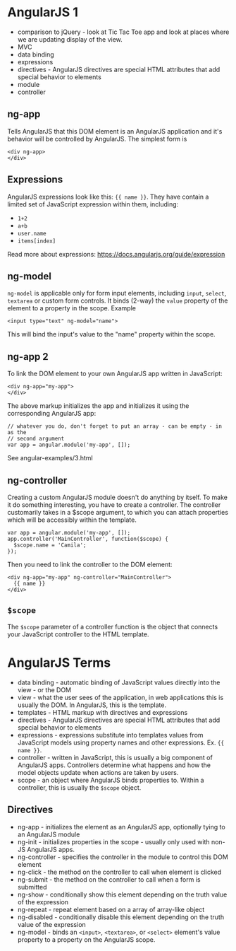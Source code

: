 # AngularJS 1

* comparison to jQuery - look at Tic Tac Toe app and look at places where we are updating display of the view.
* MVC
* data binding
* expressions
* directives - AngularJS directives are special HTML attributes that add special behavior to elements
* module
* controller

## ng-app

Tells AngularJS that this DOM element is an AngularJS application and it's behavior will be controlled by AngularJS. The simplest form is

```
<div ng-app>
</div>
```

## Expressions

AngularJS expressions look like this: `{{ name }}`. They have contain
a limited set of JavaScript expression within them, including:

* `1+2`
* `a+b`
* `user.name`
* `items[index]`

Read more about expressions: https://docs.angularjs.org/guide/expression

## ng-model

`ng-model` is applicable only for form input elements, including `input`, `select`, `textarea` or custom form controls. It binds (2-way) the `value` property of the element to a property in the scope. Example

```
<input type="text" ng-model="name">
```

This will bind the input's value to the "name" property within the scope.

## ng-app 2

To link the DOM element to your own AngularJS app written in JavaScript:

```
<div ng-app="my-app">
</div>
```

The above markup initializes the app and initializes it using the corresponding AngularJS app:

```
// whatever you do, don't forget to put an array - can be empty - in as the
// second argument
var app = angular.module('my-app', []);
```

See angular-examples/3.html

## ng-controller

Creating a custom AngularJS module doesn't do anything by itself. To make it do something interesting, you have to create a controller. The controller customarily takes in a $scope argument, to which you can attach properties which will be accessibly within the template.

```
var app = angular.module('my-app', []);
app.controller('MainController', function($scope) {
  $scope.name = 'Camila';
});
```

Then you need to link the controller to the DOM element:

```
<div ng-app="my-app" ng-controller="MainController">
  {{ name }}
</div>
```

## `$scope`

The `$scope` parameter of a controller function is the object that connects your JavaScript controller to the HTML template.


# AngularJS Terms

* data binding - automatic binding of JavaScript values directly into the view - or the DOM
* view - what the user sees of the application, in web applications this is usually the DOM. In AngularJS, this is the template.
* templates - HTML markup with directives and expressions
* directives - AngularJS directives are special HTML attributes that add special behavior to elements
* expressions - expressions substitute into templates values from JavaScript models using property names and other expressions. Ex. `{{ name }}`.
* controller - written in JavaScript, this is usually a big component of AngularJS apps. Controllers determine what happens and how the model objects update when actions are taken by users.
* scope - an object where AngularJS binds properties to. Within a controller, this is usually the `$scope` object.

## Directives

* ng-app - initializes the element as an AngularJS app, optionally tying to an AngularJS module
* ng-init - initializes properties in the scope - usually only used with non-JS AngularJS apps.
* ng-controller - specifies the controller in the module to control this DOM element
* ng-click - the method on the controller to call when element is clicked
* ng-submit - the method on the controller to call when a form is submitted
* ng-show - conditionally show this element depending on the truth value of the expression
* ng-repeat - repeat element based on a array of array-like object
* ng-disabled - conditionally disable this element depending on the truth value of the expression
* ng-model - binds an `<input>`, `<textarea>`, or `<select>` element's value property to a property on the AngularJS scope.
